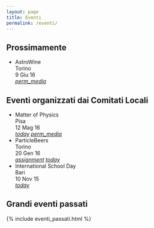 ```yaml
---
layout: page
title: Eventi
permalink: /eventi/
---
```


## Prossimamente

<ul class="collection">
  <li class="collection-item">AstroWine
    <div class="chip">Torino</div><div class="chip">9 Giu 16</div>
    <a href="/img/locandine/2016_astrowine.jpg" class="secondary-content"><i class="material-icons">perm_media</i></a>
    </li>
</ul>
    
## Eventi organizzati dai Comitati Locali

<ul class="collection">
  <li class="collection-item">Matter of Physics
    <div class="chip">Pisa</div><div class="chip">12 Mag 16</div>
    <a href="https://www.eventbrite.it/e/biglietti-matter-of-physics-25177654041" class="secondary-content"><i class="material-icons">today</i></a>
    <a href="/img/locandine/2016_matter-of-physics.jpg" class="secondary-content"><i class="material-icons">perm_media</i></a>
  </li>
  <li class="collection-item">ParticleBeers
    <div class="chip">Torino</div><div class="chip">20 Gen 16</div>
    <a href="/2016/01/25/particlebeers-torino.html" class="secondary-content"><i class="material-icons">assignment</i></a>
    <a href="https://particlebeers-aisf-torino.eventbrite.it/" class="secondary-content"><i class="material-icons">today</i></a>
  </li>
  <li class="collection-item">International School Day
    <div class="chip">Bari</div><div class="chip">10 Nov 15</div>
    <a href="" class="secondary-content"><i class="material-icons">today</i></a></li>
</ul>

## Grandi eventi passati

{% include eventi_passati.html %}


